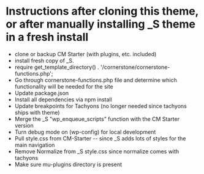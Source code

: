 Instructions after cloning this theme, or after manually installing _S theme in a fresh install
===

- clone or backup CM Starter (with plugins, etc. included)
- install fresh copy of _S.
- require get_template_directory() . '/cornerstone/cornerstone-functions.php';
- Go through cornerstone-functions.php file and determine which functionality will be needed for the site
- Update package.json
- Install all dependencies via npm install
- Update breakpoints for Tachyons (no longer needed since tachyons ships with theme)
- Merge the _S "wp_enqueue_scripts" function with the CM Starter version
- Turn debug mode on (wp-config) for local development
- Pull style.css from CM-Starter -- since _S adds lots of styles for the main navigation
- Remove Normalize from _S style.css since normalize comes with tachyons
- Make sure mu-plugins directory is present

